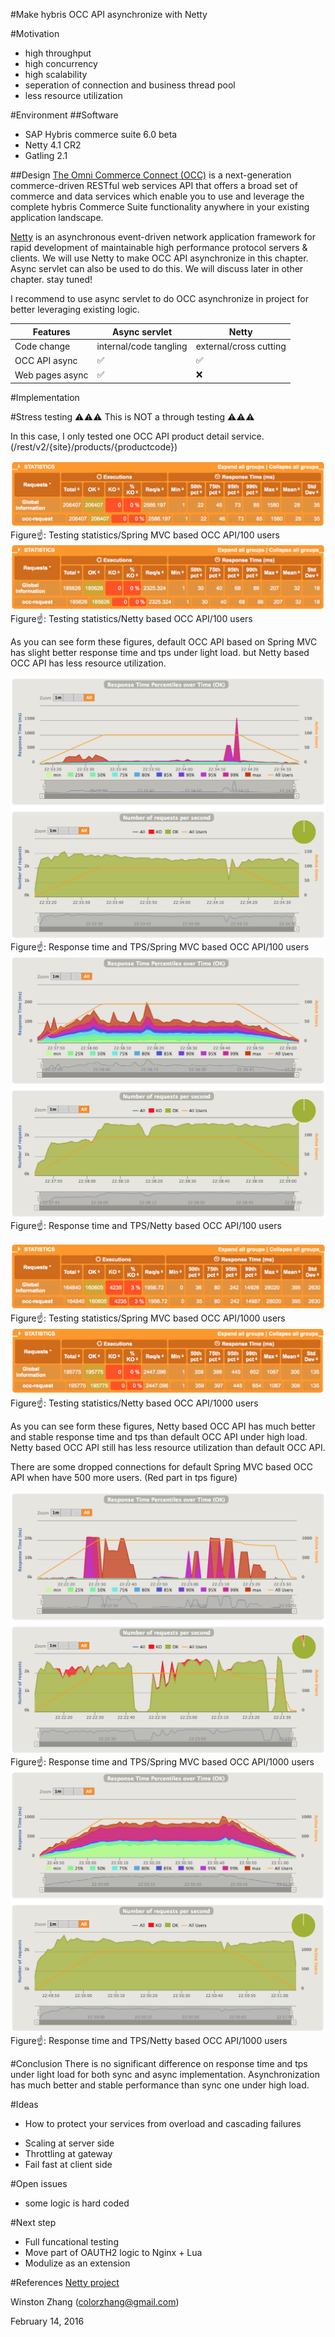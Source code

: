 #Make hybris OCC API asynchronize with Netty

#Motivation
- high throughput
- high concurrency
- high scalability
- seperation of connection and business thread pool
- less resource utilization

#Environment
##Software
- SAP Hybris commerce suite 6.0 beta
- Netty 4.1 CR2
- Gatling 2.1

##Design
[The Omni Commerce Connect (OCC)](https://wiki.hybris.com/display/release5/OCC+Architecture+Overview) is a next-generation commerce-driven RESTful web services API that offers a broad set of commerce and data services which enable you to use and leverage the complete hybris Commerce Suite functionality anywhere in your existing application landscape. 

[Netty](http://netty.io) is an asynchronous event-driven network application framework for rapid development of maintainable high performance protocol servers & clients. We will use Netty to make OCC API asynchronize in this chapter. Async servlet can also be used to do this. We will discuss later in other chapter. stay tuned!

I recommend to use async servlet to do OCC asynchronize in project for better leveraging existing logic.

| Features | Async servlet | Netty |
| --- | --- | --- |
| Code change | internal/code tangling | external/cross cutting |
| OCC API async | :white_check_mark: | :white_check_mark: |
| Web pages async | :white_check_mark: | :x: |

#Implementation

#Stress testing
:warning::warning::warning: This is NOT a through testing :warning::warning::warning:

In this case, I only tested one OCC API product detail service. (/rest/v2/{site}/products/{productcode})

![Default OCC 100 concurrency stat](images/y100-stat.png)
Figure:point_up:: Testing statistics/Spring MVC based OCC API/100 users
![Netty OCC 100 concurrency stat](images/netty-100-stat.png)
Figure:point_up:: Testing statistics/Netty based OCC API/100 users

As you can see form these figures, default OCC API based on Spring MVC has slight better response time and tps under light load. but Netty based OCC API has less resource utilization.

![Default OCC 100 response time and tps](images/y100-tps.png)
Figure:point_up:: Response time and TPS/Spring MVC based OCC API/100 users
![Netty OCC 100 response time and tps](images/netty-100-tps.png)
Figure:point_up:: Response time and TPS/Netty based OCC API/100 users

![Default OCC 1000 concurrency stat](images/y1000-stat.png)
Figure:point_up:: Testing statistics/Spring MVC based OCC API/1000 users
![Netty OCC 100 concurrency stat](images/netty-1000-stat.png)
Figure:point_up:: Testing statistics/Netty based OCC API/1000 users

As you can see form these figures, Netty based OCC API has much better and stable response time and tps than default OCC API under high load. Netty based OCC API still has less resource utilization than default OCC API.

There are some dropped connections for default Spring MVC based OCC API when have 500 more users. (Red part in tps figure)

![Default OCC 1000 response time and tps](images/y1000-tps.png)
Figure:point_up:: Response time and TPS/Spring MVC based OCC API/1000 users
![Netty OCC 1000 response time and tps](images/netty-1000-tps.png)
Figure:point_up:: Response time and TPS/Netty based OCC API/1000 users

#Conclusion
There is no significant difference on response time and tps under light load for both sync and async implementation.
Asynchronization has much better and stable performance than sync one under high load.

#Ideas
- How to protect your services from overload and cascading failures
 + Scaling at server side
 + Throttling at gateway
 + Fail fast at client side

#Open issues
- some logic is hard coded

#Next step
- Full funcational testing
- Move part of OAUTH2 logic to Nginx + Lua
- Modulize as an extension

#References
[Netty project](http://netty.io)

Winston Zhang (colorzhang@gmail.com)

February 14, 2016
